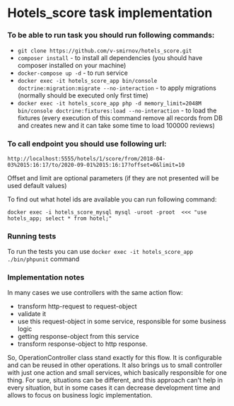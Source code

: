 # Hotels_score task implementation

### To be able to run task you should run following commands:

* ```git clone https://github.com/v-smirnov/hotels_score.git```
* ```composer install``` - to install all dependencies (you should have composer installed on your machine)
* ```docker-compose up -d``` - to run service
* ```docker exec -it hotels_score_app bin/console  doctrine:migration:migrate --no-interaction``` - to apply migrations
(normally should be executed only first time)
* ```docker exec -it hotels_score_app php -d memory_limit=2048M bin/console doctrine:fixtures:load --no-interaction``` - to load the fixtures
(every execution of this command remove all records from DB and creates new and it can take some time to load 100000 reviews)


### To call endpoint you should use following url:
```http://localhost:5555/hotels/1/score/from/2018-04-03%2015:16:17/to/2020-09-01%2015:16:17?offset=0&limit=10```

Offset and limit are optional parameters (if they are not presented will be used default values)

To find out what hotel ids are available you can run following command:

```docker exec -i hotels_score_mysql mysql -uroot -proot  <<< "use hotels_app; select * from hotel;"```

### Running tests
To run the tests you can use ```docker exec -it hotels_score_app ./bin/phpunit``` command


### Implementation notes
In many cases we use controllers with the same action flow:
 * transform http-request to request-object
 * validate it
 * use this request-object in some service, responsible for some business logic
 * getting response-object from this service
 * transform response-object to http response.

So, OperationController class stand exactly for this flow. It is configurable and can be
reused in other operations. It also brings us to small controller with just one action and small services, which basically
responsible for one thing. For sure, situations can be different, and this approach can't help in every situation, but in some
cases it can decrease development time and allows to focus on business logic implementation.
